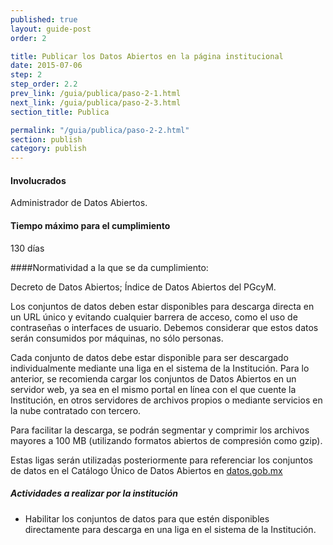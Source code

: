 ```yaml
---
published: true
layout: guide-post
order: 2

title: Publicar los Datos Abiertos en la página institucional
date: 2015-07-06
step: 2
step_order: 2.2
prev_link: /guia/publica/paso-2-1.html
next_link: /guia/publica/paso-2-3.html
section_title: Publica

permalink: "/guia/publica/paso-2-2.html"
section: publish
category: publish
---
```


#### Involucrados

Administrador de Datos Abiertos.

#### Tiempo máximo para el cumplimiento

130 días

####Normatividad a la que se da cumplimiento:

Decreto de Datos Abiertos; Índice de Datos Abiertos del PGcyM.

Los conjuntos de datos deben estar disponibles para descarga directa en un URL único y evitando cualquier barrera de acceso, como el uso de contraseñas o interfaces de usuario. Debemos considerar que estos datos serán consumidos por máquinas, no sólo personas.

Cada conjunto de datos debe estar disponible para ser descargado individualmente mediante una liga en el sistema de la Institución. Para lo anterior, se recomienda cargar los conjuntos de Datos Abiertos en un servidor web, ya sea en el mismo portal en línea con el que cuente la Institución, en otros servidores de archivos propios o mediante servicios en la nube contratado con tercero.

Para facilitar la descarga, se podrán segmentar y comprimir los archivos mayores a 100 MB (utilizando formatos abiertos de compresión como gzip).

Estas ligas serán utilizadas posteriormente para referenciar los conjuntos de datos en el Catálogo Único de Datos Abiertos en <a href="http://datos.gob.mx" target="_blank">datos.gob.mx</a>

##### Actividades a realizar por la institución

<ul class="highlight-list">
    <li>Habilitar los conjuntos de datos para que estén disponibles directamente para descarga en una liga en el sistema de la Institución.</li>
</ul>